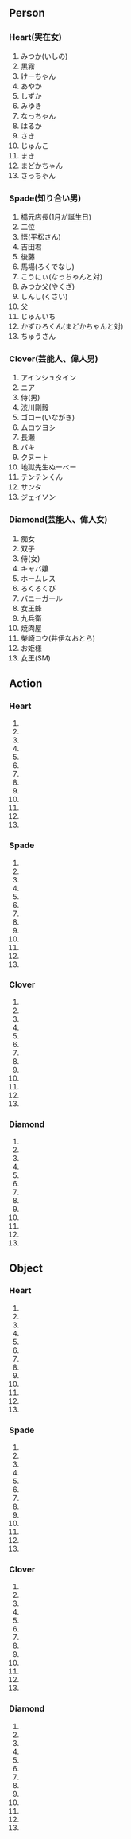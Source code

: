 ## Person

### Heart(実在女)

1. みつか(いしの)
2. 黒霧
3. けーちゃん
4. あやか
5. しずか
6. みゆき
7. なっちゃん
8. はるか
9. さき
10. じゅんこ
11. まき
12. まどかちゃん
13. さっちゃん

### Spade(知り合い男)

1. 橋元店長(1月が誕生日)
2. 二位
3. 悟(平松さん)
4. 吉田君
5. 後藤
6. 馬場(ろくでなし)
7. こうにぃ(なっちゃんと対)
8. みつか父(やくざ)
9. しんし(くさい)
10. 父
11. じゅんいち
12. かずひろくん(まどかちゃんと対)
13. ちゅうさん

### Clover(芸能人、偉人男)

1. アインシュタイン
2. ニア
3. 侍(男)
4. 渋川剛毅
5. ゴロー(いながき)
6. ムロツヨシ
7. 長瀬
8. バキ
9. クヌート
10. 地獄先生ぬーべー
11. テンテンくん
12. サンタ
13. ジェイソン

### Diamond(芸能人、偉人女)

1. 痴女
2. 双子
3. 侍(女)
4. キャバ嬢
5. ホームレス
6. ろくろくび
7. バニーガール
8. 女王蜂
9. 九兵衛
10. 焼肉屋
11. 柴崎コウ(井伊なおとら)
12. お姫様
13. 女王(SM)

## Action

### Heart

1. 
2. 
3. 
4. 
5. 
6. 
7. 
8. 
9. 
10. 
11. 
12. 
13. 

### Spade

1. 
2. 
3. 
4. 
5. 
6. 
7. 
8. 
9. 
10. 
11. 
12. 
13. 

### Clover

1. 
2. 
3. 
4. 
5. 
6. 
7. 
8. 
9. 
10. 
11. 
12. 
13. 

### Diamond

1. 
2. 
3. 
4. 
5. 
6. 
7. 
8. 
9. 
10. 
11. 
12. 
13. 


## Object

### Heart

1. 
2. 
3. 
4. 
5. 
6. 
7. 
8. 
9. 
10. 
11. 
12. 
13. 

### Spade

1. 
2. 
3. 
4. 
5. 
6. 
7. 
8. 
9. 
10. 
11. 
12. 
13. 

### Clover

1. 
2. 
3. 
4. 
5. 
6. 
7. 
8. 
9. 
10. 
11. 
12. 
13. 

### Diamond

1. 
2. 
3. 
4. 
5. 
6. 
7. 
8. 
9. 
10. 
11. 
12. 
13. 


